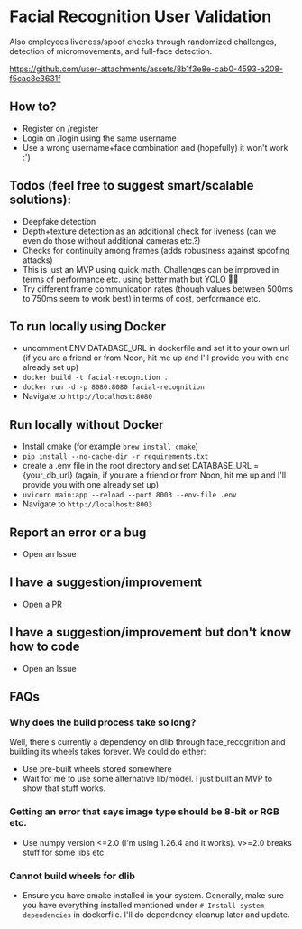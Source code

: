 # Facial Recognition User Validation

Also employees liveness/spoof checks through randomized challenges, detection of micromovements, and full-face detection.

https://github.com/user-attachments/assets/8b1f3e8e-cab0-4593-a208-f5cac8e3631f


## How to?
- Register on /register
- Login on /login using the same username
- Use a wrong username+face combination and (hopefully) it won't work :')

## Todos (feel free to suggest smart/scalable solutions):
- Deepfake detection
- Depth+texture detection as an additional check for liveness (can we even do those without additional cameras etc.?)
- Checks for continuity among frames (adds robustness against spoofing attacks)
- This is just an MVP using quick math. Challenges can be improved in terms of performance etc. using better math but YOLO 🤙🏽
- Try different frame communication rates (though values between 500ms to 750ms seem to work best) in terms of cost, performance etc.

## To run locally using Docker
- uncomment ENV DATABASE_URL in dockerfile and set it to your own url (if you are a friend or from Noon, hit me up and I'll provide you with one already set up)
- `docker build -t facial-recognition .`
- `docker run -d -p 8080:8080 facial-recognition`
- Navigate to `http://localhost:8080`

## Run locally without Docker
- Install cmake (for example `brew install cmake`)
- `pip install --no-cache-dir -r requirements.txt`
- create a .env file in the root directory and set DATABASE_URL = {your_db_url} (again, if you are a friend or from Noon, hit me up and I'll provide you with one already set up)
- `uvicorn main:app --reload --port 8003 --env-file .env`
- Navigate to `http://localhost:8003`

## Report an error or a bug
- Open an Issue

## I have a suggestion/improvement
- Open a PR

## I have a suggestion/improvement but don't know how to code
- Open an Issue

## FAQs
### Why does the build process take so long?
Well, there's currently a dependency on dlib through face_recognition and building its wheels takes forever. We could do either:
- Use pre-built wheels stored somewhere
- Wait for me to use some alternative lib/model. I just built an MVP to show that stuff works.

### Getting an error that says image type should be 8-bit or RGB etc.
- Use numpy version <=2.0 (I'm using 1.26.4 and it works). v>=2.0 breaks stuff for some libs etc.

### Cannot build wheels for dlib
- Ensure you have cmake installed in your system. Generally, make sure you have everything installed mentioned under `# Install system dependencies` in dockerfile. I'll do dependency cleanup later and update.
